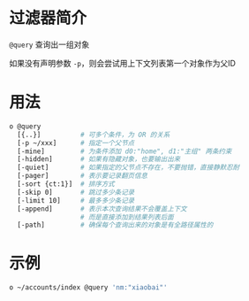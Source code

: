 # 过滤器简介

`@query` 查询出一组对象

如果没有声明参数 `-p`，则会尝试用上下文列表第一个对象作为父ID

# 用法

```bash
o @query
  [{..}]          # 可多个条件，为 OR 的关系
  [-p ~/xxx]      # 指定一个父节点
  [-mine]         # 为条件添加 d0:"home", d1:"主组" 两条约束
  [-hidden]       # 如果有隐藏对象，也要输出出来
  [-quiet]        # 如果指定的父节点不存在，不要抛错，直接静默忍耐
  [-pager]        # 表示要记录翻页信息
  [-sort {ct:1}]  # 排序方式
  [-skip 0]       # 跳过多少条记录
  [-limit 10]     # 最多多少条记录
  [-append]       # 表示本次查询结果不会覆盖上下文
                  # 而是直接添加到结果列表后面
  [-path]         # 确保每个查询出来的对象是有全路径属性的
```

# 示例

```bash
o ~/accounts/index @query 'nm:"xiaobai"'
```

